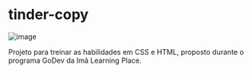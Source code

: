 # tinder-copy
![image](https://user-images.githubusercontent.com/106117791/170915451-d36bb229-23f4-4a9e-ac9d-9c46f2212d0d.png)

Projeto para treinar as habilidades em CSS e HTML, proposto durante o programa GoDev da Imã Learning Place.
